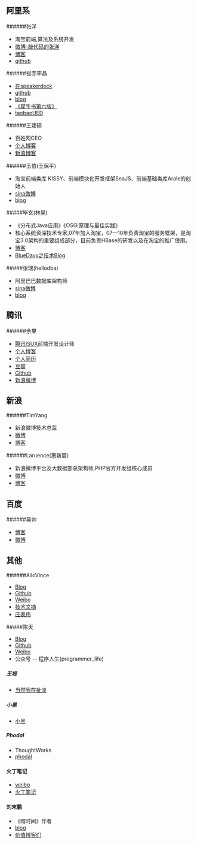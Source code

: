阿里系
-----
######张洋
* 淘宝前端,算法及系统开发
* [微博-敲代码的张洋](http://weibo.com/ericzhangbuaa)
* [博客](http://blog.codinglabs.org/)
* [github](https://github.com/ericzhang-cn)

######拔赤李晶
* [在speakerdeck](https://speakerdeck.com/lijing00333)
* [github](https://github.com/jayli)
* [blog](http://jayli.github.io/blog/index.html)
* [《犀牛书第六版》](http://book.douban.com/subject/10549733/)
* [taobaoUED](http://ued.taobao.com/blog/author/bachi/)

######王建硕
* 百姓网CEO
* [个人博客](http://home.wangjianshuo.com/cn/)
* [新浪博客](http://blog.sina.com.cn/wangjianshuo)

######玉伯(王保平)
* 淘宝前端类库 KISSY、前端模块化开发框架SeaJS、前端基础类库Arale的创始人
* [sina微博](http://weibo.com/lifesinger)
* [blog](https://github.com/lifesinger/lifesinger.github.com/issues?q=label%3Ablog)

#####毕玄(林昊)
* 《分布式Java应用》《OSGi原理与最佳实践》
* 核心系统资深技术专家,07年加入淘宝，07—10年负责淘宝的服务框架，是淘宝3.0架构的重要组成部分，目前负责HBase的研发以及在淘宝的推广使用。
* [博客](http://bluedavy.me/)
* [BlueDavy之技术Blog](http://www.blogjava.net/BlueDavy/archive/2005/07/05/7144.html)

#####张瑞(hellodba)
* 阿里巴巴数据库架构师
* [sina微博](http://weibo.com/hellodba)
* [blog](http://www.hellodb.net/)

腾讯
----
######余果
* [腾讯ISUX](http://isux.tencent.com/)前端开发设计师
* [个人博客](http://yuguo.us/weblog/)
* [个人简历](http://yuguo.us/profile/)
* [豆瓣](http://www.douban.com/people/yuguo/)
* [Github](https://github.com/yuguo?tab=repositories)
* [新浪微博](http://weibo.com/yuguous)

新浪
---
######TimYang
* 新浪微博技术总监
* [微博](http://weibo.com/timyang)
* [博客](http://timyang.net/)

######Laruence(惠新宸)
* 新浪微博平台及大数据部总架构师,PHP官方开发组核心成员
* [微博](http://weibo.com/laruence)
* [博客](http://www.laruence.com/)

百度
---
######吴帅
* [博客](http://www.imsiren.com/)
* [微博](http://weibo.com/imsiren)

其他
----
######AlloVince
* [Blog](http://avnpc.com/)
* [Github](https://github.com/AlloVince)
* [Weibo](http://weibo.com/avnpc)
* [技术文摘](https://www.evernote.com/pub/allovince/Tech)
* [庄表伟](http://www.zhuangbiaowei.com/blog/)

#####陈天
* [Blog](http://tchen.me/)
* [Github](https://github.com/tyrchen)
* [Weibo](http://weibo.com/tchen82?is_all=1)
* 公众号 -- 程序人生(programmer_life)

##### 王垠
* [当然我在扯淡](http://www.yinwang.org/)

##### 小黑
* [小黑](http://www.zahei.com/)

##### Phodal
* ThoughtWorks
* [phodal](https://www.phodal.com/)

#### 火丁笔记
* [weibo](http://weibo.com/huoding)
* [火丁笔记](http://huoding.com/)

#### 刘末鹏
* 《暗时间》作者
* [blog](http://mindhacks.cn/)
* [价值博客们](http://mindhacks.cn/friend-links/)
